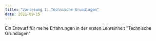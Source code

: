 ```yaml
---
title: "Vorlesung 1: Technische Grundlagen"
date: 2021-09-15
---
```


Ein Entwurf für meine Erfahrungen in der ersten Lehreinheit "Technische Grundlagen"
